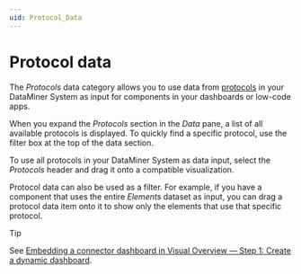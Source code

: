 ```yaml
---
uid: Protocol_Data
---
```


# Protocol data

The *Protocols* data category allows you to use data from [protocols](xref:Protocols1) in your DataMiner System as input for components in your dashboards or low-code apps.

When you expand the *Protocols* section in the *Data* pane, a list of all available protocols is displayed. To quickly find a specific protocol, use the filter box at the top of the data section.

To use all protocols in your DataMiner System as data input, select the *Protocols* header and drag it onto a compatible visualization.

Protocol data can also be used as a filter. For example, if you have a component that uses the entire *Elements* dataset as input, you can drag a protocol data item onto it to show only the elements that use that specific protocol.

> [!TIP]
> See [Embedding a connector dashboard in Visual Overview — Step 1: Create a dynamic dashboard](xref:Tutorial_Embed_Connector_Dashboard_in_Visio#step-1-create-a-dynamic-dashboard).
